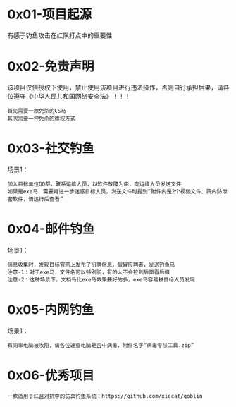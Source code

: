 # 0x01-项目起源
有感于钓鱼攻击在红队打点中的重要性

# 0x02-免责声明
该项目仅供授权下使用，禁止使用该项目进行违法操作，否则自行承担后果，请各位遵守《中华人民共和国网络安全法》！！！

```
首先需要一款免杀的CS马
其次需要一种免杀的维权方式
```

# 0x03-社交钓鱼
场景1：
```
加入目标单位QQ群，联系运维人员，以软件故障为由，向运维人员发送文件
如果是exe马，需要再进一步迷惑目标人员，发送文件时提到“附件内是2个视频文件、院内防泄密软件，请运行后查看”
```

# 0x04-邮件钓鱼
场景1：
```
信息收集时，发现目标官网上发布了招聘信息，假冒应聘者，发送钓鱼马
注意-1：对于exe马，文件名可以特别长，有的人不会拉到后面看后缀
注意-2：这种场景下，文档马比exe马效果要好的多，exe马容易被目标人员发现
```

# 0x05-内网钓鱼
场景1：
```
有同事电脑被攻陷，请各位速查电脑是否中病毒，附件名字“病毒专杀工具.zip”
```


# 0x06-优秀项目
```
一款适用于红蓝对抗中的仿真钓鱼系统：https://github.com/xiecat/goblin
```
